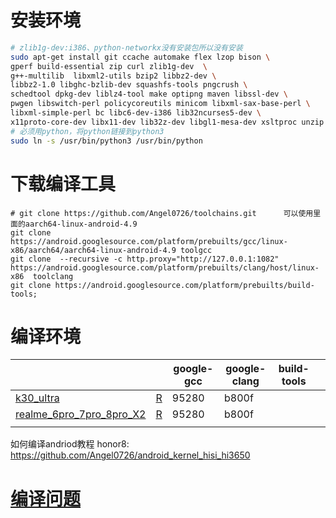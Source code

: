 # 安装环境
```bash
# zlib1g-dev:i386、python-networkx没有安装包所以没有安装
sudo apt-get install git ccache automake flex lzop bison \
gperf build-essential zip curl zlib1g-dev  \
g++-multilib  libxml2-utils bzip2 libbz2-dev \
libbz2-1.0 libghc-bzlib-dev squashfs-tools pngcrush \
schedtool dpkg-dev liblz4-tool make optipng maven libssl-dev \
pwgen libswitch-perl policycoreutils minicom libxml-sax-base-perl \
libxml-simple-perl bc libc6-dev-i386 lib32ncurses5-dev \
x11proto-core-dev libx11-dev lib32z-dev libgl1-mesa-dev xsltproc unzip
# 必须用python，将python链接到python3
sudo ln -s /usr/bin/python3 /usr/bin/python
```
# 下载编译工具
```
# git clone https://github.com/Angel0726/toolchains.git      可以使用里面的aarch64-linux-android-4.9
git clone https://android.googlesource.com/platform/prebuilts/gcc/linux-x86/aarch64/aarch64-linux-android-4.9 toolgcc
git clone  --recursive -c http.proxy="http://127.0.0.1:1082" https://android.googlesource.com/platform/prebuilts/clang/host/linux-x86  toolclang
git clone https://android.googlesource.com/platform/prebuilts/build-tools;
```

# 编译环境


|                                                         |                                                              | google-gcc | google-clang | build-tools |      |
| ------------------------------------------------------- | ------------------------------------------------------------ | ---------- | ------------ | ----------- | ---- |
| [k30_ultra](k30_ultra.md)                               | [R](https://github.com/MiCode/Xiaomi_Kernel_OpenSource/wiki/How-to-compile-kernel-standalone) | 95280      | b800f        |             |      |
| [realme_6pro_7pro_8pro_X2](realme_6pro_7pro_8pro_X2.md) | [R](https://github.com/realme-kernel-opensource/realme_6pro_7pro_8pro_X2-AndroidR-kernel-source/blob/master/How-To-Compile) | 95280      | b800f        |             |      |
|                                                         |                                                              |            |              |             |      |


如何编译andriod教程
honor8: https://github.com/Angel0726/android_kernel_hisi_hi3650

# [编译问题](编译问题.md)
